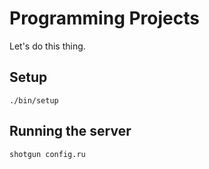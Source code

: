 # Programming Projects

Let's do this thing.

## Setup

    ./bin/setup

## Running the server

    shotgun config.ru
